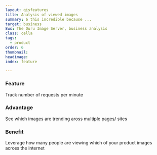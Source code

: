 ```yaml
---
layout: qisfeatures
title: Analysis of viewed images
summary: 6 this incredible because ...
target: business
8ws: The Quru Image Server, business analysis
class: cella
tags:
  - product
order: 6
thumbnail:
headimage:
index: feature

---
```


### Feature ###
Track number of requests per minute
### Advantage ###
See which images are trending aross multiple pages/ sites
### Benefit ###
Leverage how many people are viewing which of your product images across the internet
